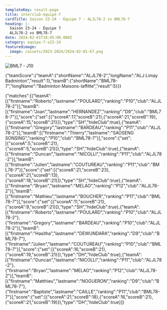 ```yaml
---
templateKey: result-page
title: interclub-equipe-7
cardTitle: Saison 23-24 - Équipe 7 - ALJL78-2 vs BML78-7 
heading: |-
  Saison 23-24 - Équipe 7
  ALJL78-2 vs BML78-7
date: 2024-02-01T18:45:00.000Z
category: equipe-7-s23-24
featuredimage:
  image: /assets/2023-2024/2024-02-01-E7.png
---
```

![](/assets/2023-2024/2024-02-01-E7.png "BML7 - J10")

<teamscoreboard>{"teamScore":{"teamA":{"shortName":"ALJL78-2","longName":"ALJ Limay Badminton","result":1},"teamB":{"shortName":"BML78-7","longName":"Badminton Maisons-laffitte","result":5}}}</teamscoreboard>

<scoreboard>{"matches":[{"teamA":[{"firstname":"Roberto","lastname":"POULARD","ranking":"P10","club":"ALJL78-2"}],"teamB":[{"firstname":"Joan","lastname":"HERNANDEZ","ranking":"D9","club":"BML78-7"}],"score":{"set":[{"scoreA":17,"scoreB":21},{"scoreA":21,"scoreB":19},{"scoreA":15,"scoreB":21}]},"type":"SH","hideClub":true},{"teamA":[{"firstname":"Gregory","lastname":"BARDEAU","ranking":"P11","club":"ALJL78-2"}],"teamB":[{"firstname":"Thierry","lastname":"SAOSENG SONSING","ranking":"P10","club":"BML78-7"}],"score":{"set":[{"scoreA":5,"scoreB":21},{"scoreA":5,"scoreB":21}]},"type":"SH","hideClub":true},{"teamA":[{"firstname":"Duncan","lastname":"NICOLLI","ranking":"P11","club":"ALJL78-2"}],"teamB":[{"firstname":"Julien","lastname":"COUTUREAU","ranking":"P11","club":"BML78-7"}],"score":{"set":[{"scoreA":21,"scoreB":23},{"scoreA":21,"scoreB":13},{"scoreA":18,"scoreB":21}]},"type":"SH","hideClub":true},{"teamA":[{"firstname":"Bryan","lastname":"MELAO","ranking":"P12","club":"ALJL78-2"}],"teamB":[{"firstname":"Mathieu","lastname":"BOUCHER","ranking":"P11","club":"BML78-7"}],"score":{"set":[{"scoreA":11,"scoreB":21},{"scoreA":9,"scoreB":21}]},"type":"SH","hideClub":true},{"teamA":[{"firstname":"Roberto","lastname":"POULARD","ranking":"P10","club":"ALJL78-2"},{"firstname":"Gregory","lastname":"BARDEAU","ranking":"P10","club":"ALJL78-2"}],"teamB":[{"firstname":"Hasitha","lastname":"DEWUNDARA","ranking":"D9","club":"BML78-7"},{"firstname":"Julien","lastname":"COUTUREAU","ranking":"P10","club":"BML78-7"}],"score":{"set":[{"scoreA":16,"scoreB":21},{"scoreA":19,"scoreB":21}]},"type":"DH","hideClub":true},{"teamA":[{"firstname":"Duncan","lastname":"NICOLLI","ranking":"P11","club":"ALJL78-2"},{"firstname":"Bryan","lastname":"MELAO","ranking":"P12","club":"ALJL78-2"}],"teamB":[{"firstname":"Matthieu","lastname":"NOGUERON","ranking":"D9","club":"BML78-7"},{"firstname":"Baptiste","lastname":"CAILLE","ranking":"P11","club":"BML78-7"}],"score":{"set":[{"scoreA":21,"scoreB":18},{"scoreA":16,"scoreB":21},{"scoreA":21,"scoreB":19}]},"type":"DH","hideClub":true}]}</scoreboard>